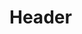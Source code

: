 <!-- TITLE: ELAS -->
<!-- SUBTITLE: ELAS, or English Language Activities Society, is the literary club of the campus. -->

# Header